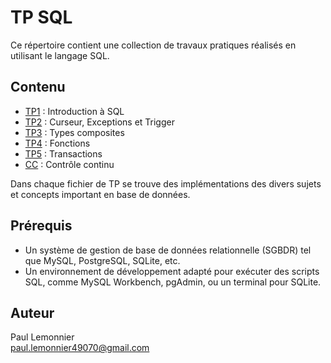 # TP SQL

Ce répertoire contient une collection de travaux pratiques réalisés en utilisant le langage SQL. 

## Contenu

- [TP1](TP1/) : Introduction à SQL
- [TP2](TP2/) : Curseur, Exceptions et Trigger
- [TP3](TP3/) : Types composites
- [TP4](TP4/) : Fonctions
- [TP5](TP5/) : Transactions
- [CC](CC/) : Contrôle continu

Dans chaque fichier de TP se trouve des implémentations des divers sujets et concepts important en base de données.   

## Prérequis

- Un système de gestion de base de données relationnelle (SGBDR) tel que MySQL, PostgreSQL, SQLite, etc.
- Un environnement de développement adapté pour exécuter des scripts SQL, comme MySQL Workbench, pgAdmin, ou un terminal pour SQLite.

## Auteur

Paul Lemonnier   
paul.lemonnier49070@gmail.com
